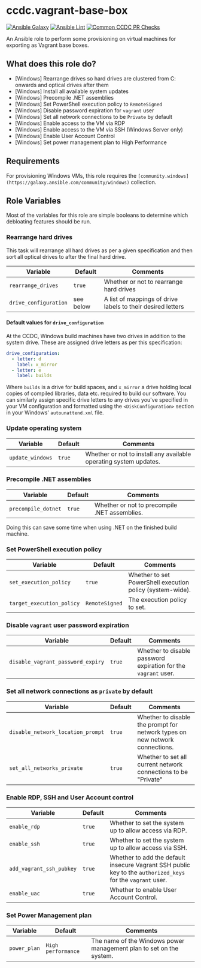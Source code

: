 # ccdc.vagrant-base-box

[![Ansible Galaxy](https://img.shields.io/badge/ansible--galaxy-ccdc.vagrant-base-box-blue.svg)](https://galaxy.ansible.com/ccdc/debloat_windows/)
[![Ansible Lint](https://github.com/ccdc-opensource/ansible-role-vagrant-base-box/actions/workflows/lint-ansible-role.yml/badge.svg)](https://github.com/ccdc-opensource/ansible-role-debloat-windows/actions/workflows/lint-ansible-role.yml)
[![Common CCDC PR Checks](https://github.com/ccdc-opensource/ansible-role-vagrant-base-box/actions/workflows/common_ccdc_status_checks.yml/badge.svg)](https://github.com/ccdc-opensource/ansible-role-debloat-windows/actions/workflows/common_ccdc_status_checks.yml)

An Ansible role to perform some provisioning on virtual machines for exporting as Vagrant base boxes.

## What does this role do?

- [Windows] Rearrange drives so hard drives are clustered from C: onwards and optical drives after them
- [Windows] Install all available system updates
- [Windows] Precompile .NET assemblies
- [Windows] Set PowerShell execution policy to `RemoteSigned`
- [Windows] Disable password expiration for `vagrant` user
- [Windows] Set all network connections to be `Private` by default
- [Windows] Enable access to the VM via RDP
- [Windows] Enable access to the VM via SSH (Windows Server only)
- [Windows] Enable User Account Control
- [Windows] Set power management plan to High Performance

## Requirements

For provisioning Windows VMs, this role requires the
`[community.windows](https://galaxy.ansible.com/community/windows)` collection.

## Role Variables

Most of the variables for this role are simple booleans to determine which debloating features should be run.

### Rearrange hard drives

This task will rearrange all hard drives as per a given specification and then sort all optical drives to after the final hard drive.

| Variable              |  Default  | Comments                                                    |
|-----------------------|-----------|-------------------------------------------------------------|
| `rearrange_drives`    | `true`    | Whether or not to rearrange hard drives                     |
| `drive_configuration` | see below | A list of mappings of drive labels to their desired letters |

#### Default values for `drive_configuration`

At the CCDC, Windows build machines have two drives in addition to the system drive. These are assigned
drive letters as per this specification:

```yaml
drive_configuration:
  - letter: d
    label: x_mirror
  - letter: e
    label: builds
```

Where `builds` is a drive for build spaces, and `x_mirror` a drive holding local copies of compiled
libraries, data etc. required to build our software. You can similarly assign specific drive letters
to any drives you've specified in your VM configuration and formatted using the `<DiskConfiguration>`
section in your Windows' `autounattend.xml` file.

### Update operating system

| Variable         | Default | Comments                                                          |
|------------------|---------|-------------------------------------------------------------------|
| `update_windows` | `true`  | Whether or not to install any available operating system updates. |

### Precompile .NET assemblies

| Variable            | Default | Comments                                      |
|---------------------|---------|-----------------------------------------------|
| `precompile_dotnet` | `true`  | Whether or not to precompile .NET assemblies. |

Doing this can save some time when using .NET on the finished build machine.

### Set PowerShell execution policy

| Variable                  | Default        | Comments                                                  |
|---------------------------|----------------|-----------------------------------------------------------|
| `set_execution_policy`    | `true`         | Whether to set PowerShell execution policy (system-wide). |
| `target_execution_policy` | `RemoteSigned` | The execution policy to set.                              |

### Disable `vagrant` user password expiration

| Variable                          | Default | Comments                                                       |
|-----------------------------------|---------|----------------------------------------------------------------|
| `disable_vagrant_password_expiry` | `true`  | Whether to disable password expiration for the `vagrant` user. |

### Set all network connections as `private` by default

| Variable                          | Default | Comments                                                                    |
|-----------------------------------|---------|-----------------------------------------------------------------------------|
| `disable_network_location_prompt` | `true`  | Whether to disable the prompt for network types on new network connections. |
| `set_all_networks_private`        | `true`  | Whether to set all current network connections to be "Private"              |

### Enable RDP, SSH and User Account control

| Variable                 | Default | Comments                                                                                                    |
|--------------------------|---------|-------------------------------------------------------------------------------------------------------------|
| `enable_rdp`             | `true`  | Whether to set the system up to allow access via RDP.                                                       |
| `enable_ssh`             | `true`  | Whether to set the system up to allow access via SSH.                                                       |
| `add_vagrant_ssh_pubkey` | `true`  | Whether to add the default insecure Vagrant SSH public key to the `authorized_keys` for the `vagrant` user. |
| `enable_uac`             | `true`  | Whether to enable User Account Control.                                                                     |

### Set Power Management plan

| Variable     | Default            | Comments                                                            |
|--------------|--------------------|---------------------------------------------------------------------|
| `power_plan` | `High performance` | The name of the Windows power management plan to set on the system. |

